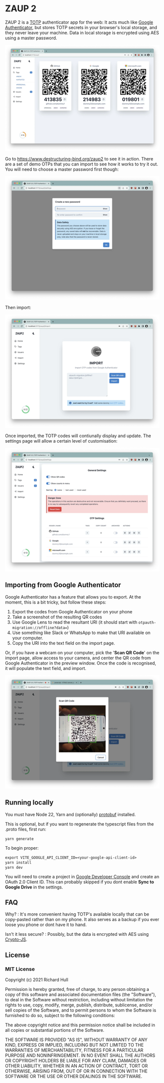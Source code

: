 # ZAUP 2

ZAUP 2 is a [TOTP](https://en.wikipedia.org/wiki/Time-based_one-time_password) authenticator app for the web: It acts much like
[Google Authenticator](https://play.google.com/store/apps/details?id=com.google.android.apps.authenticator2&hl=en&gl=US),
but stores TOTP secrets in your browser's local storage, and they never leave your machine. Data in local storage is encrypted
using AES using a master password.

![main](./doc/screenshots/main.webp)

Go to https://www.destructuring-bind.org/zaup2 to see it in action. There are a set of demo OTPs that you
can import to see how it works to try it out. You will need to choose a master password first though:

![security](./doc/screenshots/security.webp)

Then import:

![import](./doc/screenshots/import.webp)

Once imported, the TOTP codes will contiunally display and update. The settings page will allow a certain level of
customisation:

![settings](./doc/screenshots/settings.webp)

## Importing from Google Authenticator

Google Authenticator has a feature that allows you to export. At the moment, this is a bit tricky, but follow these steps:

1. Export the codes from Google Authenticator on your phone
2. Take a screenshot of the resulting QR codes
3. Use Google Lens to read the resultant URI (it should start with `otpauth-migration://offline?data=`)
4. Use something like Slack or WhatsApp to make that URI available on your computer.
5. Copy the URI into the text field on the import page.

Or, if you have a webcam on your computer, pick the '**Scan QR Code**' on the import page, allow access to your camera, and
center the QR code from Google Authenticator in the preview window. Once the code is recognised, it will populate the
text field, and import.

![scan_qr_code](./doc/screenshots/scan_qr_code.webp)

## Running locally

You must have Node 22, Yarn and (optionally) [protobuf](https://github.com/protocolbuffers/protobuf/releases) installed.

This is optional, but if you want to regenerate the typescript files from the .proto files, first run:

```console
yarn generate
```

To begin proper:

```console
export VITE_GOOGLE_API_CLIENT_ID=<your-google-api-client-id>
yarn install
yarn dev
```

You will need to create a project in [Google Developer Console](https://console.cloud.google.com/apis/credentials) and
create an OAuth 2.0 Client ID. This can probably skipped if you dont enable **Sync to Google Drive** in the settings.

## FAQ

Why?
: It's more convenient having TOTP's available locally that can be copy-pasted rather than on my phone. It also serves as a backup if you ever loose you phone or dont have it to hand.

Isn't it less secure?
: Possibly, but the data is encrypted with AES using [Crypto-JS](https://github.com/brix/crypto-js).

## License

### MIT License

Copyright (c) 2021 Richard Hull

Permission is hereby granted, free of charge, to any person obtaining a copy
of this software and associated documentation files (the "Software"), to deal
in the Software without restriction, including without limitation the rights
to use, copy, modify, merge, publish, distribute, sublicense, and/or sell
copies of the Software, and to permit persons to whom the Software is
furnished to do so, subject to the following conditions:

The above copyright notice and this permission notice shall be included in all
copies or substantial portions of the Software.

THE SOFTWARE IS PROVIDED "AS IS", WITHOUT WARRANTY OF ANY KIND, EXPRESS OR
IMPLIED, INCLUDING BUT NOT LIMITED TO THE WARRANTIES OF MERCHANTABILITY,
FITNESS FOR A PARTICULAR PURPOSE AND NONINFRINGEMENT. IN NO EVENT SHALL THE
AUTHORS OR COPYRIGHT HOLDERS BE LIABLE FOR ANY CLAIM, DAMAGES OR OTHER
LIABILITY, WHETHER IN AN ACTION OF CONTRACT, TORT OR OTHERWISE, ARISING FROM,
OUT OF OR IN CONNECTION WITH THE SOFTWARE OR THE USE OR OTHER DEALINGS IN THE
SOFTWARE.
